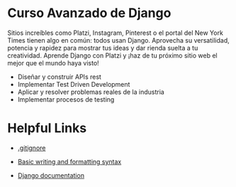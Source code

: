 # Curso Avanzado de Django

Sitios increíbles como Platzi, Instagram, Pinterest o el portal del New York Times tienen algo en común: todos usan Django. Aprovecha su versatilidad, potencia y rapidez para mostrar tus ideas y dar rienda suelta a tu creatividad. Aprende Django con Platzi y ¡haz de tu próximo sitio web el mejor que el mundo haya visto!

- Diseñar y construir APIs rest
- Implementar Test Driven Development
- Aplicar y resolver problemas reales de la industria
- Implementar procesos de testing



# Helpful Links

- [.gitignore](https://www.toptal.com/developers/gitignore)

- [Basic writing and formatting syntax](https://docs.github.com/es/get-started/writing-on-github/getting-started-with-writing-and-formatting-on-github/basic-writing-and-formatting-syntax)

- [Django documentation](https://docs.djangoproject.com/en/3.2/)
